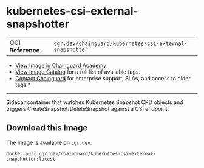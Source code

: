 <!--monopod:start-->
# kubernetes-csi-external-snapshotter
| | |
| - | - |
| **OCI Reference** | `cgr.dev/chainguard/kubernetes-csi-external-snapshotter` |


* [View Image in Chainguard Academy](https://edu.chainguard.dev/chainguard/chainguard-images/reference/kubernetes-csi-external-snapshotter/overview/)
* [View Image Catalog](https://console.enforce.dev/images/catalog) for a full list of available tags.
* [Contact Chainguard](https://www.chainguard.dev/chainguard-images) for enterprise support, SLAs, and access to older tags.*

---
<!--monopod:end-->

<!--overview:start-->
 Sidecar container that watches Kubernetes Snapshot CRD objects and triggers CreateSnapshot/DeleteSnapshot against a CSI endpoint.
<!--overview:end-->

<!--getting:start-->
## Download this Image
The image is available on `cgr.dev`:

```
docker pull cgr.dev/chainguard/kubernetes-csi-external-snapshotter:latest
```
<!--getting:end-->

<!--body:start-->
<!--body:end-->

